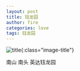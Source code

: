```yaml
---
layout: post
title: 钰龙园
author: fire
categories: love 
tags: 钰龙园
---
```


![title](https://image.sideproject.cn/titlex/titlex_108.jpg){:class="image-title"}

南山 南头 英达钰龙园
